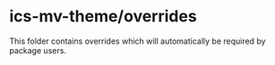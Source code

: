 # ics-mv-theme/overrides

This folder contains overrides which will automatically be required by package users.

